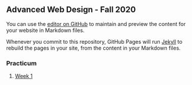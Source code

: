 ## Advanced Web Design - Fall 2020

You can use the [editor on GitHub](https://github.com/habahram/ISTA330/edit/gh-pages/index.md) to maintain and preview the content for your website in Markdown files.

Whenever you commit to this repository, GitHub Pages will run [Jekyll](https://jekyllrb.com/) to rebuild the pages in your site, from the content in your Markdown files.

### Practicum

1. [Week 1](week1/index.html)

